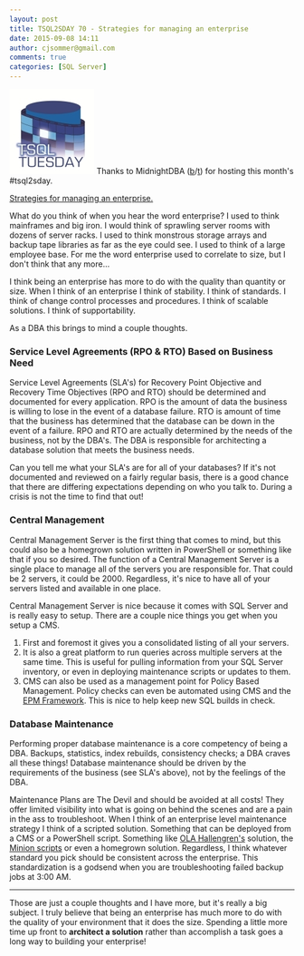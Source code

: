 ```yaml
---
layout: post
title: TSQL2SDAY 70 - Strategies for managing an enterprise
date: 2015-09-08 14:11
author: cjsommer@gmail.com
comments: true
categories: [SQL Server]
---
```

<a href="/img/2015/05/TSQLTuesday.jpg"><img src="/img/2015/05/TSQLTuesday.jpg" alt="TSQLTuesday" width="150" height="150" class="alignright size-full wp-image-504" /></a>
Thanks to MidnightDBA (<a href="http://www.midnightdba.com/" target="_blank">b</a>/<a href="https://twitter.com/MidnightDBA" target="_blank">t</a>) for hosting this month's #tsql2sday. 

<a href="http://www.midnightdba.com/Jen/2015/09/time-for-t-sql-tuesday-70/" target="_blank">Strategies for managing an enterprise.</a>

What do you think of when you hear the word enterprise? I used to think mainframes and big iron. I would think of sprawling server rooms with dozens of server racks. I used to think monstrous storage arrays and backup tape libraries as far as the eye could see. I used to think of a large employee base. For me the word enterprise used to correlate to size, but I don't think that any more...

I think being an enterprise has more to do with the quality than quantity or size. When I think of an enterprise I think of stability. I think of standards. I think of change control processes and procedures. I think of scalable solutions. I think of supportability.

As a DBA this brings to mind a couple thoughts. 

<h3>Service Level Agreements (RPO & RTO) Based on Business Need</h3>
Service Level Agreements (SLA's) for Recovery Point Objective and Recovery Time Objectives (RPO and RTO) should be determined and documented for every application. RPO is the amount of data the business is willing to lose in the event of a database failure. RTO is amount of time that the business has determined that the database can be down in the event of a failure. RPO and RTO are actually determined by the needs of the business, not by the DBA's. The DBA is responsible for architecting a database solution that meets the business needs.

Can you tell me what your SLA's are for all of your databases? If it's not documented and reviewed on a fairly regular basis, there is a good chance that there are differing expectations depending on who you talk to. During a crisis is not the time to find that out!

<h3>Central Management</h3>
Central Management Server is the first thing that comes to mind, but this could also be a homegrown solution written in PowerShell or something like that if you so desired. The function of a Central Management Server is a single place to manage all of the servers you are responsible for. That could be 2 servers, it could be 2000. Regardless, it's nice to have all of your servers listed and available in one place. 

Central Management Server is nice because it comes with SQL Server and is really easy to setup. There are a couple nice things you get when you setup a CMS.
<ol>
<li>First and foremost it gives you a consolidated listing of all your servers. </li>
<li>It is also a great platform to run queries across multiple servers at the same time. This is useful for pulling information from your SQL Server inventory, or even in deploying maintenance scripts or updates to them.</li>
<li>CMS can also be used as a management point for Policy Based Management. Policy checks can even be automated using CMS and the <a href="http://epmframework.codeplex.com/">EPM Framework</a>. This is nice to help keep new SQL builds in check.</li>
</ol>

<h3>Database Maintenance</h3>
Performing proper database maintenance is a core competency of being a DBA. Backups, statistics, index rebuilds, consistency checks; a DBA craves all these things! Database maintenance should be driven by the requirements of the business (see SLA's above), not by the feelings of the DBA.

Maintenance Plans are The Devil and should be avoided at all costs! They offer limited visibility into what is going on behind the scenes and are a pain in the ass to troubleshoot. When I think of an enterprise level maintenance strategy I think of a scripted solution. Something that can be deployed from a CMS or a PowerShell script. Something like <a href="https://ola.hallengren.com/">OLA Hallengren's</a> solution, the <a href="http://minionware.net/">Minion scripts</a> or even a homegrown solution. Regardless, I think whatever standard you pick should be consistent across the enterprise. This standardization is a godsend when you are troubleshooting failed backup jobs at 3:00 AM.

<hr>
Those are just a couple thoughts and I have more, but it's really a big subject. I truly believe that being an enterprise has much more to do with the quality of your environment that it does the size. Spending a little more time up front to <strong>architect a solution</strong> rather than accomplish a task goes a long way to building your enterprise!
